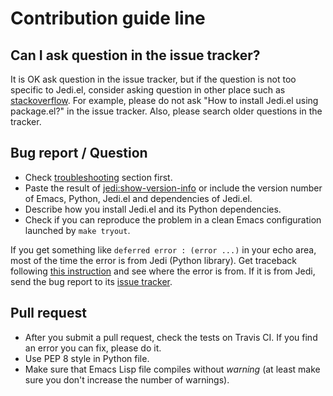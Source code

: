 # Contribution guide line


## Can I ask question in the issue tracker?

It is OK ask question in the issue tracker, but if the question is
not too specific to Jedi.el, consider asking question in other place
such as [stackoverflow](http://stackoverflow.com).  For example,
please do not ask "How to install Jedi.el using package.el?" in the
issue tracker.  Also, please search older questions in the tracker.


## Bug report / Question

- Check [troubleshooting][troubleshooting] section first.
- Paste the result of [jedi:show-version-info][version-info] or include
  the version number of Emacs, Python, Jedi.el and dependencies of Jedi.el.
- Describe how you install Jedi.el and its Python dependencies.
- Check if you can reproduce the problem in a clean Emacs configuration
  launched by `make tryout`.

If you get something like `deferred error : (error ...)` in your echo
area, most of the time the error is from Jedi (Python library).  Get
traceback following [this instruction][traceback] and see where the
error is from.  If it is from Jedi, send the bug report to its [issue
tracker][jedi-issue].

[troubleshooting]: http://tkf.github.io/emacs-jedi/latest/#troubleshooting
[version-info]: http://tkf.github.io/emacs-jedi/latest/#jedi:show-version-info
[traceback]: http://tkf.github.io/emacs-jedi/latest/#how-to-get-traceback
[jedi-issue]: https://github.com/davidhalter/jedi/issues


## Pull request

- After you submit a pull request, check the tests on Travis CI.
  If you find an error you can fix, please do it.
- Use PEP 8 style in Python file.
- Make sure that Emacs Lisp file compiles without *warning*
  (at least make sure you don't increase the number of warnings).
